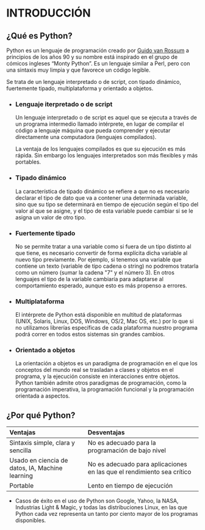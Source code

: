 # **INTRODUCCIÓN**
## ¿Qué es Python?
Python es un lenguaje de programación creado por [Guido van Rossum](https://es.wikipedia.org/wiki/Guido_van_Rossum) a principios de los años 90 y su nombre está inspirado en el grupo de cómicos ingleses “Monty Python”. Es un lenguaje similar a Perl, pero con una sintaxis muy limpia y que favorece un código legible.

Se trata de un lenguaje interpretado o de script, con tipado dinámico, fuertemente tipado, multiplataforma y orientado a objetos.

+ ### Lenguaje iterpretado o de script
  Un lenguaje interpretado o de script es aquel que se ejecuta a través de un programa intermedio llamado intérprete, en lugar de compilar el código a lenguaje máquina que pueda comprender y ejecutar directamente una computadora (lenguajes compilados).

  La ventaja de los lenguajes compilados es que su ejecución es más rápida. Sin embargo los lenguajes interpretados son más flexibles y más portables.

+ ### Tipado dinámico
  La característica de tipado dinámico se refiere a que no es necesario declarar el tipo de dato que va a contener una determinada variable, sino que su tipo se determinará en tiempo de ejecución según el tipo del valor al que se asigne, y el tipo de esta variable puede cambiar si se le asigna un valor de otro tipo.

+ ### Fuertemente tipado
  No se permite tratar a una variable como si fuera de un tipo distinto al que tiene, es necesario convertir de forma explícita dicha variable al nuevo tipo previamente. Por ejemplo, si tenemos una variable que contiene un texto (variable de tipo cadena o string) no podremos tratarla como un número (sumar la cadena "7" y el número 3). En otros lenguajes el tipo de la variable cambiaría para adaptarse al comportamiento esperado, aunque esto es más propenso a errores.

+ ### Multiplataforma
  El intérprete de Python está disponible en multitud de plataformas (UNIX, Solaris, Linux, DOS, Windows, OS/2, Mac OS, etc.) por lo que si no utilizamos librerías específicas de cada plataforma nuestro programa podrá correr en todos estos sistemas sin grandes cambios.

+ ### Orientado a objetos
  La orientación a objetos es un paradigma de programación en el que los conceptos del mundo real se trasladan a clases y objetos en el programa, y la ejecución consiste en interacciones entre objetos. Python también admite otros paradigmas de programación, como la programación imperativa, la programación funcional y la programación orientada a aspectos.

## ¿Por qué Python?

| Ventajas | Desventajas |
| :--- | :--- |
| Sintaxis simple, clara y sencilla | No es adecuado para la programación de bajo nivel |
| Usado en ciencia de datos, IA, Machine learning  | No es adecuado para aplicaciones en las que el rendimiento sea crítico |
| Portable | Lento en tiempo de ejecución |

+ Casos de éxito en el uso de Python son Google, Yahoo, la NASA, Industrias Light & Magic, y todas las distribuciones Linux, en las que Python cada vez representa un tanto por ciento mayor de los programas disponibles.
